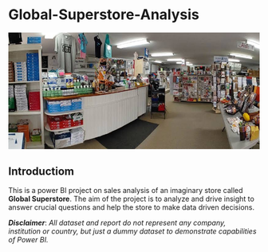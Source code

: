 # Global-Superstore-Analysis

![](https://github.com/Ebube18/Global-Superstore-Analysis/blob/35ae8e2a34799262f1e4cf2a1a26754a81866dff/Intro_image.JPG)

## Introductiom

This is a power BI project on sales analysis of an imaginary store called **Global Superstore**.
The aim of the project is to analyze and drive insight to answer crucial questions and help the store to make data driven decisions.

**_Disclaimer_**: _All dataset and report do not represent any company, institution or country, but just a dummy dataset to demonstrate capabilities of Power BI._
